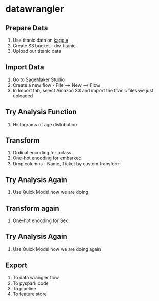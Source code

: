 # datawrangler

## Prepare Data 
1. Use titanic data on [kaggle](https://www.kaggle.com/c/titanic/data) 
1. Create S3 bucket - dw-titanic-<id>
1. Upload our titanic data   
  
## Import Data 
1. Go to SageMaker Studio 
1. Create a new flow - File --> New --> Flow 
1. In Import tab, select Amazon S3 and import the titanic files we just uploaded 

## Try Analysis Function 
1. Histograms of age distribution 


## Transform 
1. Ordinal encoding for pclass 
1. One-hot encoding for embarked 
1. Drop columns - Name, Ticket by custom transform 

## Try Analysis Again 
1. Use Quick Model how we are doing 

## Transform again 
1. One-hot encoding for Sex 

## Try Analysis Again 
1. Use Quick Model how we are doing again 

## Export 
1. To data wrangler flow 
1. To pyspark code
1. To pipeline 
1. To feature store 






  


